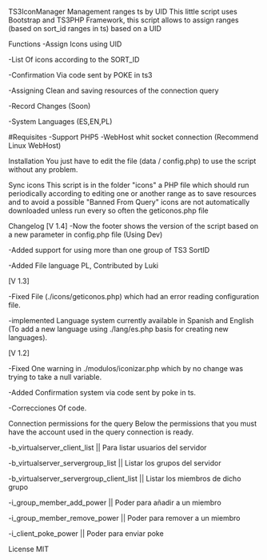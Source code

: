 TS3IconManager
Management ranges ts by UID This little script uses Bootstrap and TS3PHP Framework, this script allows to assign ranges (based on sort_id ranges in ts) based on a UID

Functions
-Assign Icons using UID

-List Of icons according to the SORT_ID

-Confirmation Via code sent by POKE in ts3

-Assigning Clean and saving resources of the connection query

-Record Changes (Soon)

-System Languages (ES,EN,PL)

#Requisites -Support PHP5 -WebHost whit socket connection (Recommend Linux WebHost)

Installation
You just have to edit the file (data / config.php) to use the script without any problem.

Sync icons
This script is in the folder "icons" a PHP file which should run periodically according to editing one or another range as to save resources and to avoid a possible "Banned From Query" icons are not automatically downloaded unless run every so often the geticonos.php file

Changelog
[V 1.4] -Now the footer shows the version of the script based on a new parameter in config.php file (Using Dev)

-Added support for using more than one group of TS3 SortID

-Added File language PL, Contributed by Luki

[V 1.3]

-Fixed File (./icons/geticonos.php) which had an error reading configuration file.

-implemented Language system currently available in Spanish and English (To add a new language using ./lang/es.php basis for creating new languages).

[V 1.2]

-Fixed One warning in ./modulos/iconizar.php which by no change was trying to take a null variable.

-Added Confirmation system via code sent by poke in ts.

-Correcciones Of code.

Connection permissions for the query
Below the permissions that you must have the account used in the query connection is ready.

-b_virtualserver_client_list || Para listar usuarios del servidor

-b_virtualserver_servergroup_list || Listar los grupos del servidor

-b_virtualserver_servergroup_client_list || Listar los miembros de dicho grupo

-i_group_member_add_power || Poder para añadir a un miembro

-i_group_member_remove_power || Poder para remover a un miembro

-i_client_poke_power || Poder para enviar poke

License
MIT
